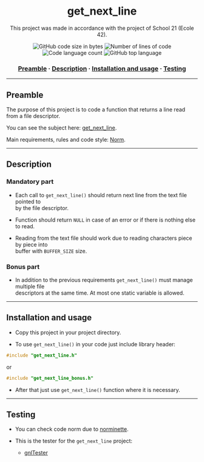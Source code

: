 <h1 align="center">
	get_next_line
</h1>

<p align="center">
	This project was made in accordance with the project of School 21 (Ecole 42).
</p>

<p align="center">
	<img alt="GitHub code size in bytes" src="https://img.shields.io/github/languages/code-size/haimasker/get_next_line?color=blue" />
	<img alt="Number of lines of code" src="https://img.shields.io/tokei/lines/github/haimasker/get_next_line?color=blue" />
	<img alt="Code language count" src="https://img.shields.io/github/languages/count/haimasker/get_next_line?color=blue" />
	<img alt="GitHub top language" src="https://img.shields.io/github/languages/top/haimasker/get_next_line?color=blue" />
</p>

<h3 align="center">
	<a href="#preamble">Preamble</a>
	<span> · </span>
  <a href="#description">Description</a>
	<span> · </span>
	<a href="#installation">Installation and usage</a>
	<span> · </span>
	<a href="#testing">Testing</a>
</h3>

---

<a name="preamble"></a>
## Preamble

The purpose of this project is to code a function that returns a line read from a file descriptor.

You can see the subject here: [get_next_line](en.subject.pdf).

Main requirements, rules and code style: [Norm](en_norm.pdf).

---

<a name="description"></a>
## Description

### Mandatory part

* Each call to ``get_next_line()`` should return next line from the text file pointed to <br>
by the file descriptor. 

* Function should return ``NULL`` in case of an error or if there is nothing else to read.

* Reading from the text file should work due to reading characters piece by piece into <br>
buffer with ``BUFFER_SIZE`` size.

### Bonus part

* In addition to the previous requirements ``get_next_line()`` must manage multiple file <br>
descriptors at the same time. At most one static variable is allowed.
  
---

<a name="installation"></a>
## Installation and usage

* Copy this project in your project directory.

* To use ``get_next_line()`` in your code just include library header:

```c
#include "get_next_line.h"
```

or 

```c
#include "get_next_line_bonus.h"
```

* After that just use ``get_next_line()`` function where it is necessary.

---

<a name="testing"></a>
## Testing

* You can check code norm due to [norminette](https://github.com/42School/norminette).

* This is the tester for the ``get_next_line`` project:

	* [gnlTester](https://github.com/Tripouille/gnlTester)

